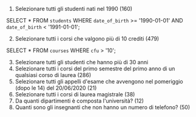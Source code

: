 1. Selezionare tutti gli studenti nati nel 1990 (160)

SELECT * FROM `students` WHERE `date_of_birth` >= '1990-01-01' AND `date_of_birth` < '1991-01-01'; 


2. Selezionare tutti i corsi che valgono più di 10 crediti (479)

SELECT * FROM `courses` WHERE `cfu` > '10'; 


3. Selezionare tutti gli studenti che hanno più di 30 anni
4. Selezionare tutti i corsi del primo semestre del primo anno di un qualsiasi corso di
laurea (286)
5. Selezionare tutti gli appelli d'esame che avvengono nel pomeriggio (dopo le 14) del
20/06/2020 (21)
6. Selezionare tutti i corsi di laurea magistrale (38)
7. Da quanti dipartimenti è composta l'università? (12)
8. Quanti sono gli insegnanti che non hanno un numero di telefono? (50)
